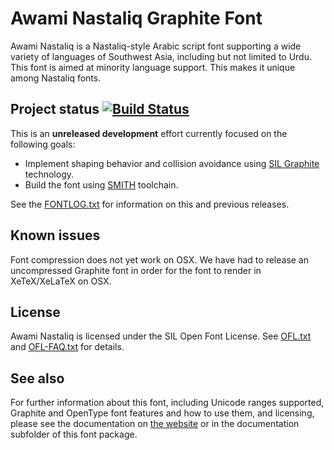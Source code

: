 # Awami Nastaliq Graphite Font

Awami Nastaliq is a Nastaliq-style Arabic script font supporting a wide variety of languages of Southwest Asia, including but not limited to Urdu. This font is aimed at minority language support. This makes it unique among Nastaliq fonts.

## Project status [![Build Status](http://build.palaso.org/app/rest/builds/buildType:Fonts_Awami/statusIcon)](http://build.palaso.org/viewType.html?buildTypeId=Fonts_Awami&guest=1)  

This is an **unreleased development** effort currently focused on the following goals:

- Implement shaping behavior and collision avoidance using [SIL Graphite](https://graphite.sil.org) technology.
- Build the font using [SMITH](https://github.com/silnrsi/smith) toolchain.

See the [FONTLOG.txt](FONTLOG.txt) for information on this and previous releases.

## Known issues

Font compression does not yet work on OSX. We have had to release an uncompressed Graphite font in order for the font to render in XeTeX/XeLaTeX on OSX.

## License

Awami Nastaliq is licensed under the SIL Open Font License. See [OFL.txt](OFL.txt) and [OFL-FAQ.txt](OFL-FAQ.txt) for details.

## See also

For further information about this font, including Unicode ranges
supported, Graphite and OpenType font features and how to use them,
and licensing, please see the documentation on [the website](http://software.sil.org/awami/) or in the documentation
subfolder of this font package.


